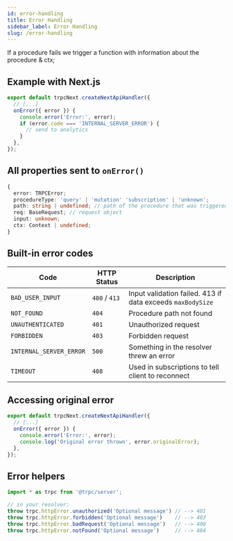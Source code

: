 ```yaml
---
id: error-handling
title: Error Handling
sidebar_label: Error Handling
slug: /error-handling
---
```


If a procedure fails we trigger a function with information about the procedure & ctx;

## Example with Next.js

```ts
export default trpcNext.createNextApiHandler({
  // [...]
  onError({ error }) {
    console.error('Error:', error);
    if (error.code === 'INTERNAL_SERVER_ERROR') {
      // send to analytics
    }
  },
});
```

## All properties sent to `onError()`

```ts
{
  error: TRPCError;
  procedureType: 'query' | 'mutation' 'subscription' | 'unknown';
  path: string | undefined; // path of the procedure that was triggered
  req: BaseRequest; // request object
  input: unknown;
  ctx: Context | undefined;
}
```

## Built-in error codes


| Code                    | HTTP Status   | Description                                                |
| ----------------------- | ------------- | ---------------------------------------------------------- |
| `BAD_USER_INPUT`        | `400` / `413` | Input validation failed. 413 if data exceeds `maxBodySize` |
| `NOT_FOUND`             | `404`         | Procedure path not found                                   |
| `UNAUTHENTICATED`       | `401`         | Unauthorized request                                       |
| `FORBIDDEN`             | `403`         | Forbidden request                                          |
| `INTERNAL_SERVER_ERROR` | `500`         | Something in the resolver threw an error                   |
| `TIMEOUT`               | `408`         | Used in subscriptions to tell client to reconnect          |


## Accessing original error

```ts
export default trpcNext.createNextApiHandler({
  // [...]
  onError({ error }) {
    console.error('Error:', error);
    console.log('Original error thrown', error.originalError);
  },
});
```


## Error helpers

```ts
import * as trpc from '@trpc/server';

// in your resolver:
throw trpc.httpError.unauthorized('Optional message') // --> 401
throw trpc.httpError.forbidden('Optional message')    // --> 403
throw trpc.httpError.badRequest('Optional message')   // --> 400
throw trpc.httpError.notFound('Optional message')     // --> 404
```
